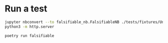 # Run a test

```bash
jupyter nbconvert --to falsifiable_nb.FalsifiableNB ./tests/fixtures/Untitled.ipynb
python3 -m http.server

poetry run falsifiable
```

